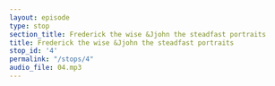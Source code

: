 ```yaml
---
layout: episode
type: stop
section_title: Frederick the wise &Jjohn the steadfast portraits
title: Frederick the wise &Jjohn the steadfast portraits
stop_id: '4'
permalink: "/stops/4"
audio_file: 04.mp3
---
```


